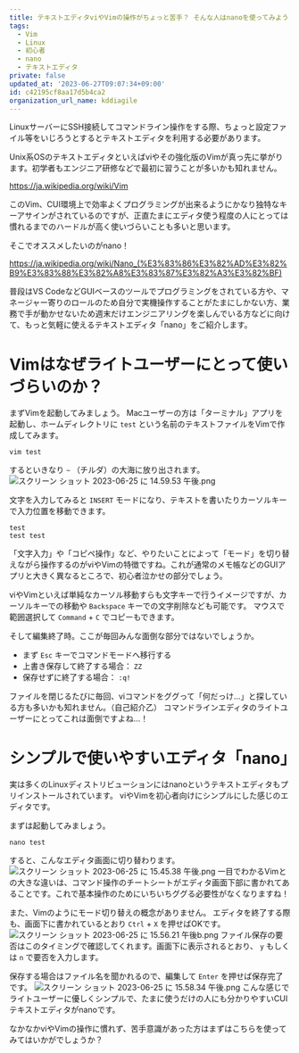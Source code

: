 ```yaml
---
title: テキストエディタviやVimの操作がちょっと苦手？ そんな人はnanoを使ってみよう！
tags:
  - Vim
  - Linux
  - 初心者
  - nano
  - テキストエディタ
private: false
updated_at: '2023-06-27T09:07:34+09:00'
id: c42195cf8aa17d5b4ca2
organization_url_name: kddiagile
---
```

LinuxサーバーにSSH接続してコマンドライン操作をする際、ちょっと設定ファイル等をいじろうとするとテキストエディタを利用する必要があります。

Unix系OSのテキストエディタといえばviやその強化版のVimが真っ先に挙がります。初学者もエンジニア研修などで最初に習うことが多いかも知れません。

https://ja.wikipedia.org/wiki/Vim

このVim、CUI環境上で効率よくプログラミングが出来るようにかなり独特なキーアサインがされているのですが、正直たまにエディタ使う程度の人にとっては慣れるまでのハードルが高く使いづらいことも多いと思います。

そこでオススメしたいのがnano！

https://ja.wikipedia.org/wiki/Nano_(%E3%83%86%E3%82%AD%E3%82%B9%E3%83%88%E3%82%A8%E3%83%87%E3%82%A3%E3%82%BF)

普段はVS CodeなどGUIベースのツールでプログラミングをされている方や、マネージャー寄りのロールのため自分で実機操作することがたまにしかない方、業務で手が動かせないため週末だけエンジニアリングを楽しんでいる方などに向けて、もっと気軽に使えるテキストエディタ「nano」をご紹介します。



# Vimはなぜライトユーザーにとって使いづらいのか？

まずVimを起動してみましょう。
Macユーザーの方は「ターミナル」アプリを起動し、ホームディレクトリに `test` という名前のテキストファイルをVimで作成してみます。

```zsh:ターミナル
vim test
```

するといきなり `~` （チルダ）の大海に放り出されます。
![スクリーン ショット 2023-06-25 に 14.59.53 午後.png](https://qiita-image-store.s3.ap-northeast-1.amazonaws.com/0/1633856/cdcfb359-19b0-6651-e8d7-6d35cc56b116.png)

文字を入力してみると `INSERT` モードになり、テキストを書いたりカーソルキーで入力位置を移動できます。

```vim:test
test
test test
```

「文字入力」や「コピペ操作」など、やりたいことによって「モード」を切り替えながら操作するのがviやVimの特徴ですね。これが通常のメモ帳などのGUIアプリと大きく異なるところで、初心者泣かせの部分でしょう。

viやVimといえば単純なカーソル移動すらも文字キーで行うイメージですが、カーソルキーでの移動や `Backspace` キーでの文字削除なども可能です。
マウスで範囲選択して `Command` + `C` でコピーもできます。

そして編集終了時。ここが毎回みんな面倒な部分ではないでしょうか。

- まず `Esc` キーでコマンドモードへ移行する
- 上書き保存して終了する場合： `ZZ`
- 保存せずに終了する場合： `:q!`

ファイルを閉じるたびに毎回、viコマンドをググって「何だっけ…」と探している方も多いかも知れません。（自己紹介乙）
コマンドラインエディタのライトユーザーにとってこれは面倒ですよね…！



# シンプルで使いやすいエディタ「nano」

実は多くのLinuxディストリビューションにはnanoというテキストエディタもプリインストールされています。
viやVimを初心者向けにシンプルにした感じのエディタです。

まずは起動してみましょう。

```zsh:ターミナル
nano test
```

すると、こんなエディタ画面に切り替わります。
![スクリーン ショット 2023-06-25 に 15.45.38 午後.png](https://qiita-image-store.s3.ap-northeast-1.amazonaws.com/0/1633856/f403977c-172e-8f77-3758-88944bd7884f.png)
一目でわかるVimとの大きな違いは、コマンド操作のチートシートがエディタ画面下部に書かれてあることです。これで基本操作のためにいちいちググる必要性がなくなりますね！

また、Vimのようにモード切り替えの概念がありません。
エディタを終了する際も、画面下に書かれているとおり `Ctrl` + `X` を押せばOKです。
![スクリーン ショット 2023-06-25 に 15.56.21 午後b.png](https://qiita-image-store.s3.ap-northeast-1.amazonaws.com/0/1633856/7bce6167-973f-29ca-a724-431d404c0174.png)
ファイル保存の要否はこのタイミングで確認してくれます。画面下に表示されるとおり、 `y` もしくは `n` で要否を入力します。

保存する場合はファイル名を聞かれるので、編集して `Enter` を押せば保存完了です。
![スクリーン ショット 2023-06-25 に 15.58.34 午後.png](https://qiita-image-store.s3.ap-northeast-1.amazonaws.com/0/1633856/f0121bdb-1177-b4dc-4637-c779cdc1f2af.png)
こんな感じでライトユーザーに優しくシンプルで、たまに使うだけの人にも分かりやすいCUIテキストエディタがnanoです。

なかなかviやVimの操作に慣れず、苦手意識があった方はまずはこちらを使ってみてはいかがでしょうか？
